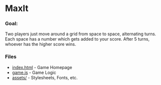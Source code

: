 # MaxIt

### Goal: 
Two players just move around a grid from space to space, alternating turns. Each space has a number which gets added to your score. After 5 turns, whoever has the higher score wins. 

### Files
- [index.html](index.html) - Game Homepage
- [game.js](game.js) - Game Logic
- [assets/](assets/) - Stylesheets, Fonts, etc. 
